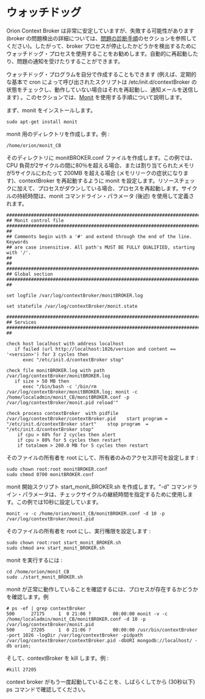 # ウォッチドッグ

Orion Context Broker は非常に安定していますが、失敗する可能性があります (broker の問題検出の詳細については、[問題の診断手順](diagnosis.md)のセクションを参照してください)。したがって、broker プロセスが停止したかどうかを検出するためにウォッチドッグ・プロセスを使用することをお勧めします。自動的に再起動したり、問題の通知を受けたりすることができます。

ウォッチドッグ・プログラムを自分で作成することもできます (例えば、定期的な基本で cron によって呼び出されたスクリプトは /etc/init.d/contextBroker の状態をチェックし、動作していない場合はそれを再起動し、通知メールを送信します) 。このセクションでは、[Monit](http://mmonit.com/monit/) を使用する手順について説明します。

まず、monit をインストールします。

    sudo apt-get install monit

monit 用のディレクトリを作成します。例 :

    /home/orion/monit_CB

そのディレクトリに monitBROKER.conf ファイルを作成します。この例では、CPU 負荷が2サイクルの間に80％を超える場合、または割り当てられたメモリが5サイクルにわたって 200MB を超える場合  (メモリリークの症状になります)、contextBroker を再起動するように monit を設定します。リソースチェックに加えて、プロセスがダウンしている場合、プロセスを再起動します。サイクルの持続時間は、monit コマンドライン・パラメータ (後述) を使用して定義されます。

    ###############################################################################
    ## Monit control file
    ###############################################################################
    ##
    ## Comments begin with a '#' and extend through the end of the line. Keywords
    ## are case insensitive. All path's MUST BE FULLY QUALIFIED, starting with '/'.
    ##
    ##
    ###############################################################################
    ## Global section
    ###############################################################################
    ##

    set logfile /var/log/contextBroker/monitBROKER.log

    set statefile /var/log/contextBroker/monit.state

    ###############################################################################
    ## Services
    ###############################################################################
    ##

    check host localhost with address localhost
       if failed (url http://localhost:1026/version and content == '<version>') for 3 cycles then
          exec "/etc/init.d/contextBroker stop"

    check file monitBROKER.log with path /var/log/contextBroker/monitBROKER.log
       if size > 50 MB then
          exec "/bin/bash -c '/bin/rm /var/log/contextBroker/monitBROKER.log; monit -c /home/localadmin/monit_CB/monitBROKER.conf -p /var/log/contextBroker/monit.pid reload'"

    check process contextBroker  with pidfile /var/log/contextBroker/contextBroker.pid    start program = "/etc/init.d/contextBroker start"    stop program  = "/etc/init.d/contextBroker stop"
        if cpu > 60% for 2 cycles then alert
        if cpu > 80% for 5 cycles then restart
        if totalmem > 200.0 MB for 5 cycles then restart

そのファイルの所有者を root にして、所有者のみのアクセス許可を設定します :

    sudo chown root:root monitBROKER.conf
    sudo chmod 0700 monitBROKER.conf

monit 開始スクリプト start\_monit\_BROKER.sh を作成します。"-d" コマンドライン・パラメータは、チェックサイクルの継続時間を指定するために使用します。この例では10秒に設定しています。

    monit -v -c /home/orion/monit_CB/monitBROKER.conf -d 10 -p /var/log/contextBroker/monit.pid

そのファイルの所有者を root にし、実行権限を設定します :

    sudo chown root:root start_monit_BROKER.sh
    sudo chmod a+x start_monit_BROKER.sh  

monit を実行するには :

    cd /home/orion/monit_CB
    sudo ./start_monit_BROKER.sh

monit が正常に動作していることを確認するには、プロセスが存在するかどうかを確認します。例

    # ps -ef | grep contextBroker
    500      27175     1  0 21:06 ?        00:00:00 monit -v -c /home/localadmin/monit_CB/monitBROKER.conf -d 10 -p /var/log/contextBroker/monit.pid
    500      27205     1  0 21:06 ?        00:00:00 /usr/bin/contextBroker -port 1026 -logDir /var/log/contextBroker -pidpath /var/log/contextBroker/contextBroker.pid -dbURI mongodb://localhost/ -db orion;

そして、contextBroker を kill します。例 :

    #kill 27205

context broker がもう一度起動していることを、しばらくしてから (30秒以下) ps コマンドで確認してください。

